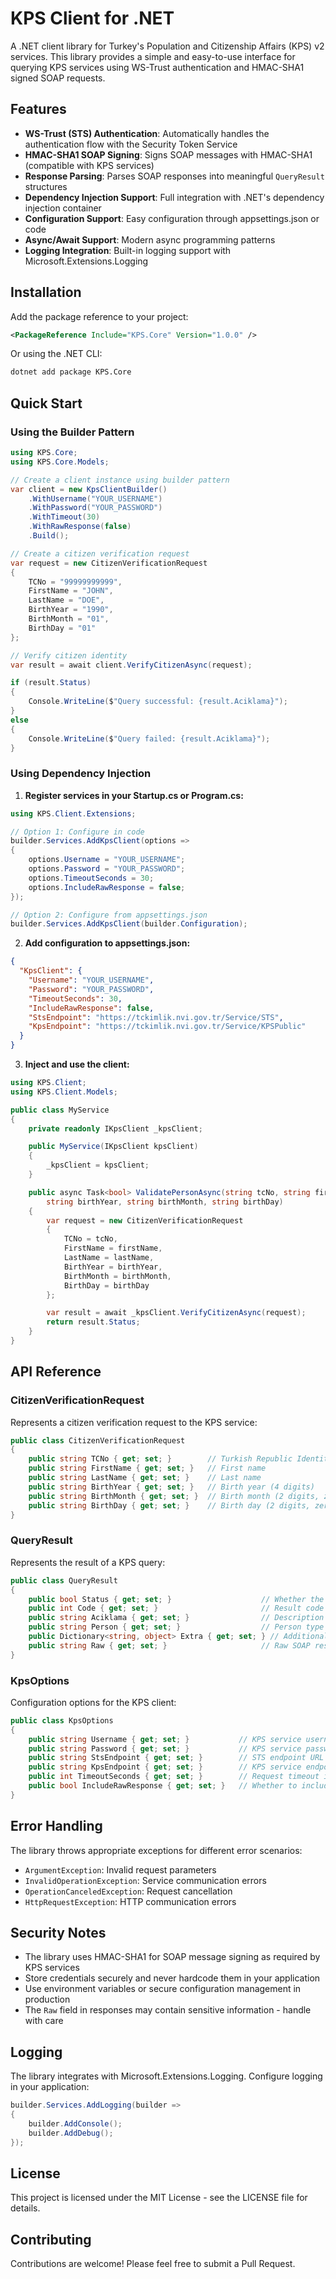 # KPS Client for .NET

A .NET client library for Turkey's Population and Citizenship Affairs (KPS) v2 services. This library provides a simple and easy-to-use interface for querying KPS services using WS-Trust authentication and HMAC-SHA1 signed SOAP requests.

## Features

- **WS-Trust (STS) Authentication**: Automatically handles the authentication flow with the Security Token Service
- **HMAC-SHA1 SOAP Signing**: Signs SOAP messages with HMAC-SHA1 (compatible with KPS services)
- **Response Parsing**: Parses SOAP responses into meaningful `QueryResult` structures
- **Dependency Injection Support**: Full integration with .NET's dependency injection container
- **Configuration Support**: Easy configuration through appsettings.json or code
- **Async/Await Support**: Modern async programming patterns
- **Logging Integration**: Built-in logging support with Microsoft.Extensions.Logging

## Installation

Add the package reference to your project:

```xml
<PackageReference Include="KPS.Core" Version="1.0.0" />
```

Or using the .NET CLI:

```bash
dotnet add package KPS.Core
```

## Quick Start

### Using the Builder Pattern

```csharp
using KPS.Core;
using KPS.Core.Models;

// Create a client instance using builder pattern
var client = new KpsClientBuilder()
    .WithUsername("YOUR_USERNAME")
    .WithPassword("YOUR_PASSWORD")
    .WithTimeout(30)
    .WithRawResponse(false)
    .Build();

// Create a citizen verification request
var request = new CitizenVerificationRequest
{
    TCNo = "99999999999",
    FirstName = "JOHN",
    LastName = "DOE",
    BirthYear = "1990",
    BirthMonth = "01",
    BirthDay = "01"
};

// Verify citizen identity
var result = await client.VerifyCitizenAsync(request);

if (result.Status)
{
    Console.WriteLine($"Query successful: {result.Aciklama}");
}
else
{
    Console.WriteLine($"Query failed: {result.Aciklama}");
}
```

### Using Dependency Injection

1. **Register services in your Startup.cs or Program.cs:**

```csharp
using KPS.Client.Extensions;

// Option 1: Configure in code
builder.Services.AddKpsClient(options =>
{
    options.Username = "YOUR_USERNAME";
    options.Password = "YOUR_PASSWORD";
    options.TimeoutSeconds = 30;
    options.IncludeRawResponse = false;
});

// Option 2: Configure from appsettings.json
builder.Services.AddKpsClient(builder.Configuration);
```

2. **Add configuration to appsettings.json:**

```json
{
  "KpsClient": {
    "Username": "YOUR_USERNAME",
    "Password": "YOUR_PASSWORD",
    "TimeoutSeconds": 30,
    "IncludeRawResponse": false,
    "StsEndpoint": "https://tckimlik.nvi.gov.tr/Service/STS",
    "KpsEndpoint": "https://tckimlik.nvi.gov.tr/Service/KPSPublic"
  }
}
```

3. **Inject and use the client:**

```csharp
using KPS.Client;
using KPS.Client.Models;

public class MyService
{
    private readonly IKpsClient _kpsClient;

    public MyService(IKpsClient kpsClient)
    {
        _kpsClient = kpsClient;
    }

    public async Task<bool> ValidatePersonAsync(string tcNo, string firstName, string lastName, 
        string birthYear, string birthMonth, string birthDay)
    {
        var request = new CitizenVerificationRequest
        {
            TCNo = tcNo,
            FirstName = firstName,
            LastName = lastName,
            BirthYear = birthYear,
            BirthMonth = birthMonth,
            BirthDay = birthDay
        };

        var result = await _kpsClient.VerifyCitizenAsync(request);
        return result.Status;
    }
}
```

## API Reference

### CitizenVerificationRequest

Represents a citizen verification request to the KPS service:

```csharp
public class CitizenVerificationRequest
{
    public string TCNo { get; set; }        // Turkish Republic Identity Number (11 digits)
    public string FirstName { get; set; }   // First name
    public string LastName { get; set; }    // Last name
    public string BirthYear { get; set; }   // Birth year (4 digits)
    public string BirthMonth { get; set; }  // Birth month (2 digits, zero-padded)
    public string BirthDay { get; set; }    // Birth day (2 digits, zero-padded)
}
```

### QueryResult

Represents the result of a KPS query:

```csharp
public class QueryResult
{
    public bool Status { get; set; }                    // Whether the query was successful
    public int Code { get; set; }                       // Result code (1=Success, 2=Error/NotFound, 3=Deceased)
    public string Aciklama { get; set; }                // Description of the result
    public string Person { get; set; }                  // Person type (tc_vatandasi, yabanci, mavi)
    public Dictionary<string, object> Extra { get; set; } // Additional data
    public string Raw { get; set; }                     // Raw SOAP response (if enabled)
}
```

### KpsOptions

Configuration options for the KPS client:

```csharp
public class KpsOptions
{
    public string Username { get; set; }           // KPS service username
    public string Password { get; set; }           // KPS service password
    public string StsEndpoint { get; set; }        // STS endpoint URL
    public string KpsEndpoint { get; set; }        // KPS service endpoint URL
    public int TimeoutSeconds { get; set; }        // Request timeout in seconds
    public bool IncludeRawResponse { get; set; }   // Whether to include raw SOAP response
}
```

## Error Handling

The library throws appropriate exceptions for different error scenarios:

- `ArgumentException`: Invalid request parameters
- `InvalidOperationException`: Service communication errors
- `OperationCanceledException`: Request cancellation
- `HttpRequestException`: HTTP communication errors

## Security Notes

- The library uses HMAC-SHA1 for SOAP message signing as required by KPS services
- Store credentials securely and never hardcode them in your application
- Use environment variables or secure configuration management in production
- The `Raw` field in responses may contain sensitive information - handle with care

## Logging

The library integrates with Microsoft.Extensions.Logging. Configure logging in your application:

```csharp
builder.Services.AddLogging(builder =>
{
    builder.AddConsole();
    builder.AddDebug();
});
```

## License

This project is licensed under the MIT License - see the LICENSE file for details.

## Contributing

Contributions are welcome! Please feel free to submit a Pull Request.
